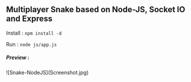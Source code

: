 ## Multiplayer Snake based on Node-JS, Socket IO and Express


Install : <code>npm install -d</code>

Run : <code>node js/app.js</code>



<h5>Preview :</h5>
![Snake-NodeJS](Screenshot.jpg)
